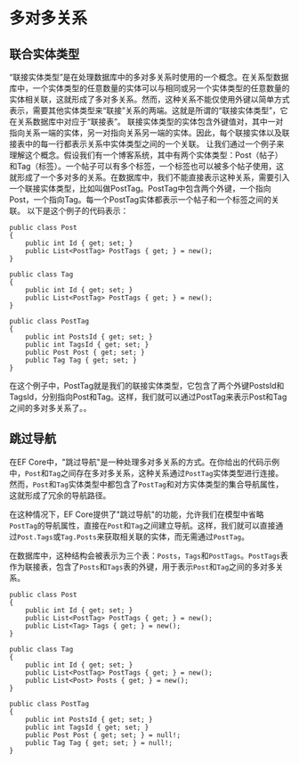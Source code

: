 # 多对多关系

## 联合实体类型
“联接实体类型”是在处理数据库中的多对多关系时使用的一个概念。在关系型数据库中，一个实体类型的任意数量的实体可以与相同或另一个实体类型的任意数量的实体相关联，这就形成了多对多关系。然而，这种关系不能仅使用外键以简单方式表示，需要其他实体类型来“联接”关系的两端。这就是所谓的“联接实体类型”，它在关系数据库中对应于“联接表”。
联接实体类型的实体包含外键值对，其中一对指向关系一端的实体，另一对指向关系另一端的实体。因此，每个联接实体以及联接表中的每一行都表示关系中实体类型之间的一个关联。
让我们通过一个例子来理解这个概念。假设我们有一个博客系统，其中有两个实体类型：Post（帖子）和Tag（标签）。一个帖子可以有多个标签，一个标签也可以被多个帖子使用，这就形成了一个多对多的关系。在数据库中，我们不能直接表示这种关系，需要引入一个联接实体类型，比如叫做PostTag。PostTag中包含两个外键，一个指向Post，一个指向Tag。每一个PostTag实体都表示一个帖子和一个标签之间的关联。
以下是这个例子的代码表示：

```
public class Post 
{
    public int Id { get; set; }
    public List<PostTag> PostTags { get; } = new();
}

public class Tag 
{
    public int Id { get; set; }
    public List<PostTag> PostTags { get; } = new();
}

public class PostTag 
{
    public int PostsId { get; set; }
    public int TagsId { get; set; }
    public Post Post { get; set; }
    public Tag Tag { get; set; }
}
```

在这个例子中，PostTag就是我们的联接实体类型，它包含了两个外键PostsId和TagsId，分别指向Post和Tag。这样，我们就可以通过PostTag来表示Post和Tag之间的多对多关系了。。

## 跳过导航
在EF Core中，"跳过导航"是一种处理多对多关系的方式。在你给出的代码示例中，`Post`和`Tag`之间存在多对多关系，这种关系通过`PostTag`实体类型进行连接。然而，`Post`和`Tag`实体类型中都包含了`PostTag`和对方实体类型的集合导航属性，这就形成了冗余的导航路径。

在这种情况下，EF Core提供了"跳过导航"的功能，允许我们在模型中省略`PostTag`的导航属性，直接在`Post`和`Tag`之间建立导航。这样，我们就可以直接通过`Post.Tags`或`Tag.Posts`来获取相关联的实体，而无需通过`PostTag`。

在数据库中，这种结构会被表示为三个表：`Posts`，`Tags`和`PostTags`。`PostTags`表作为联接表，包含了`Posts`和`Tags`表的外键，用于表示`Post`和`Tag`之间的多对多关系。
```
public class Post
{
    public int Id { get; set; }
    public List<PostTag> PostTags { get; } = new();
    public List<Tag> Tags { get; } = new();
}

public class Tag
{
    public int Id { get; set; }
    public List<PostTag> PostTags { get; } = new();
    public List<Post> Posts { get; } = new();
}

public class PostTag
{
    public int PostsId { get; set; }
    public int TagsId { get; set; }
    public Post Post { get; set; } = null!;
    public Tag Tag { get; set; } = null!;
}
```